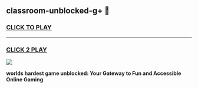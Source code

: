 
## classroom-unblocked-g+ 👋
<h3>
<a href="https://premium.freeplayer.one?title=classroom-unblocked-g+&ref=14F">CLICK TO PLAY</a></h3>
<hr>

<h3>
<a href="https://premium.freeplayer.one?title=classroom-unblocked-g+&ref=14F">CLICK 2 PLAY</a>
  
</h3>

<a href="https://premium.freeplayer.one?title=classroom-unblocked-g+&ref=12F/"><img src="https://clearcache.store/games.png"></a>


**worlds hardest game unblocked: Your Gateway to Fun and Accessible Online Gaming**
